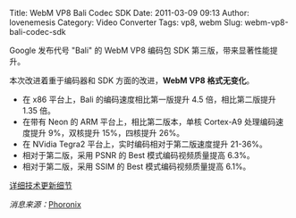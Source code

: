 Title: WebM VP8 Bali Codec SDK
Date: 2011-03-09 09:13
Author: lovenemesis
Category: Video Converter
Tags: vp8, webm
Slug: webm-vp8-bali-codec-sdk

Google 发布代号 "Bali" 的 WebM VP8 编码包 SDK 第三版，带来显著性能提升。

本次改进着重于编码器和 SDK 方面的改进，**WebM VP8 格式无变化**。

-   在 x86 平台上，Bali 的编码速度相比第一版提升 4.5 倍，相比第二版提升
    1.35 倍。
-   在带有 Neon 的 ARM 平台上，相比第二版本，单核 Cortex-A9
    处理编码速度提升 9%，双核提升 15%，四核提升 26%。
-   在 NVidia Tegra2 平台上，实时编码相对于第二版速度提升 21-36%。
-   相对于第二版，采用 PSNR 的 Best 模式编码视频质量提高 6.3%。
-   相对于第二版，采用 SSIM 的 Best 模式编码视频质量提高 6.1%。

[详细技术更新细节](http://blog.webmproject.org/2011/03/vp8-codec-sdk-bali-released.html)

*消息来源：*[Phoronix](http://www.phoronix.com/scan.php?page=news_item&px=OTE5MQ)
